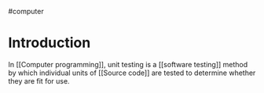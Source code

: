 #computer 
# Introduction 
In [[Computer programming]], unit testing is a [[software testing]] method by which individual units of [[Source code]] are tested to determine whether they are fit for use.